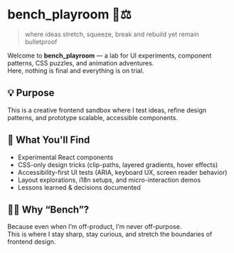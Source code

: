 # bench_playroom 🧪⚖️
> where ideas stretch, squeeze, break and rebuild yet remain bulletproof

Welcome to **bench_playroom** — a lab for UI experiments, component patterns, CSS puzzles, and animation adventures.  
Here, nothing is final and everything is on trial.

## 💡 Purpose  
This is a creative frontend sandbox where I test ideas, refine design patterns, and prototype scalable, accessible components.

## 🚀 What You'll Find  
- Experimental React components  
- CSS-only design tricks (clip-paths, layered gradients, hover effects)  
- Accessibility-first UI tests (ARIA, keyboard UX, screen reader behavior)  
- Layout explorations, i18n setups, and micro-interaction demos  
- Lessons learned & decisions documented  

## 👨‍⚖️ Why “Bench”?  
Because even when I’m off-product, I’m never off-purpose.  
This is where I stay sharp, stay curious, and stretch the boundaries of frontend design.
